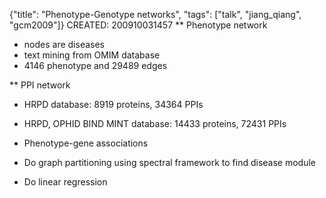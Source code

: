 {"title": "Phenotype-Genotype networks", "tags": ["talk", "jiang_qiang", "gcm2009"]}
CREATED: 200910031457
** Phenotype network
 * nodes are diseases
 * text mining from OMIM database
 * 4146 phenotype and 29489 edges

** PPI network
 * HRPD database: 8919 proteins, 34364 PPIs
 * HRPD, OPHID BIND MINT database: 14433 proteins, 72431 PPIs

 * Phenotype-gene associations
 * Do graph partitioning using spectral framework to find disease module
 * Do linear regression
